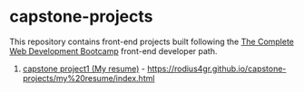 # capstone-projects
This repository contains front-end projects built following the [The Complete Web Development Bootcamp](https://www.udemy.com/course/the-complete-web-development-bootcamp/) front-end developer path.

1.  [capstone project1 (My resume)]( https://github.com/rodius4gr/capstone-projects/tree/main/my%20resume) - https://rodius4gr.github.io/capstone-projects/my%20resume/index.html
